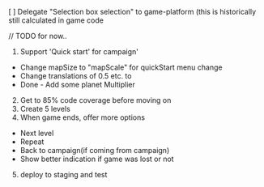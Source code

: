[ ] Delegate "Selection box selection" to game-platform (this is historically still calculated in game code






// TODO for now..

1. Support 'Quick start' for campaign'
  - Change mapSize to "mapScale" for quickStart menu change
  - Change translations of 0.5 etc. to
  - Done - Add some planet Multiplier
2. Get to 85% code coverage before moving on
3. Create 5 levels
4. When game ends, offer more options
  - Next level
  - Repeat
  - Back to campaign(if coming from campaign)
  - Show better indication if game was lost or not
5. deploy to staging and test

